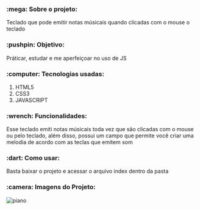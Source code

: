 <h3>:mega: Sobre o projeto: </h3>
<p>Teclado que pode emitir notas músicais quando clicadas com o mouse o teclado</p>

<h3>:pushpin: Objetivo: </h3>
<p>Práticar, estudar e me aperfeiçoar no uso de JS</p>

<h3>:computer: Tecnologias usadas: </h3>
<ol>
  <li>HTML5</li>
  <li>CSS3</li>
  <li>JAVASCRIPT</li>
</ol>

<h3>:wrench: Funcionalidades: </h3>
<p>Esse teclado emiti notas músicais toda vez que são clicadas com o mouse ou pelo teclado, além disso, possui um campo que permite você criar uma melodia de acordo com as teclas que emitem som</p>

<h3>:dart: Como usar:</h3>
<p>Basta baixar o projeto e acessar o arquivo index dentro da pasta</p>

<h3>:camera: Imagens do Projeto:</h3>

![piano](https://user-images.githubusercontent.com/65027607/190796450-04894122-09ea-4cfa-8284-b92c1e22e2c0.png)
